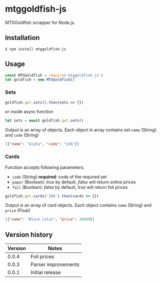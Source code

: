 # mtggoldfish-js
MTGGoldfish scrapper for Node.js.

## Installation

    $ npm install mtggoldfish-js

## Usage

```javascript
const MTGGoldfish = require('mtggoldfish-js')
let goldfish = new MTGGoldfish()
```

### Sets

```javascript
goldfish.get.sets().then(sets => {})
```
or inside async function

```javascript
let sets = await goldfish.get.sets()
```

Output is an array of objects. Each object in array contains set `name` (String) and `code` (String)

```json
[{"name": "Alpha", "code": "LEA"}]
```

### Cards

Function accepts following parameters:

* `code` (String) **required**: code of the required set
* `paper` (Boolean): *true* by default, *false* will return online prices
* `foil` (Boolean): *false* by default, *true* will return foil prices

```javascript
goldfish.get.cards('IKO').then(cards => {})
```

Output is an array of card objects. Each object contains `name` (String) and `price` (Float)

```json
[{"name": "Black Lotus", "price": 28000}]
```

## Version history

Version | Notes
-|-
0.0.4 | Foil prices
0.0.3 | Parser improvements
0.0.1 | Initial release